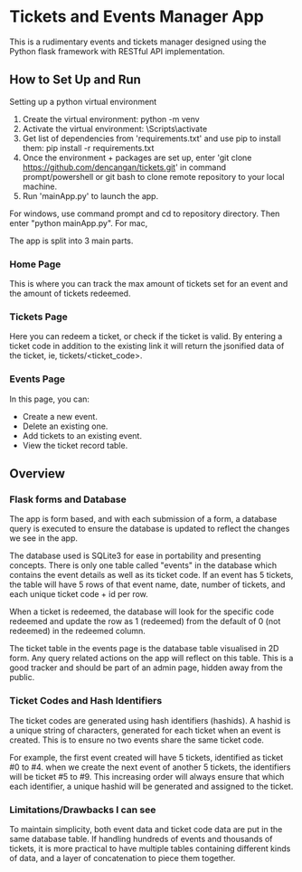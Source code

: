 # Tickets and Events Manager App
This is a rudimentary events and tickets manager designed using the Python flask framework with RESTful API implementation.

## How to Set Up and Run
Setting up a python virtual environment
1. Create the virtual environment: python -m venv <YOUR-ENV-NAME>
2. Activate the virtual environment: <YOUR-ENV-NAME>\Scripts\activate
3. Get list of dependencies from 'requirements.txt' and use pip to install them: pip install -r requirements.txt
4. Once the environment + packages are set up, enter 'git clone https://github.com/dencangan/tickets.git' in command prompt/powershell or git bash to clone remote repository to your local machine.
5. Run 'mainApp.py' to launch the app.
  
For windows, use command prompt and cd to repository directory. Then enter "python mainApp.py".
For mac, 

The app is split into 3 main parts.

### Home Page
This is where you can track the max amount of tickets set for an event and the amount of tickets redeemed.

### Tickets Page 
Here you can redeem a ticket, or check if the ticket is valid.
By entering a ticket code in addition to the existing link it will return the jsonified data of the ticket, ie, tickets/<ticket_code>.

### Events Page
In this page, you can:
- Create a new event.
- Delete an existing one.
- Add tickets to an existing event.
- View the ticket record table.

## Overview
### Flask forms and Database
The app is form based, and with each submission of a form, a database query is executed to ensure the database is updated to reflect the changes we see in the app.

The database used is SQLite3 for ease in portability and presenting concepts. There is only one table called "events" in the database which contains the event details as well as its ticket code. If an event has 5 tickets, the table will have 5 rows of that event name, date, number of tickets, and each unique ticket code + id per row.

When a ticket is redeemed, the database will look for the specific code redeemed and update the row as 1 (redeemed) from the default of 0 (not redeemed) in the redeemed column.

The ticket table in the events page is the database table visualised in 2D form. Any query related actions on the app will reflect on this table. This is a good tracker and should be part of an admin page, hidden away from the public.

### Ticket Codes and Hash Identifiers
The ticket codes are generated using hash identifiers (hashids). A hashid is a unique string of characters, generated for each ticket when an event is created. This is to ensure no two events share the same ticket code. 

For example, the first event created will have 5 tickets, identified as ticket #0 to #4. when we create the next event of another 5 tickets, the identifiers will be ticket #5 to #9. This increasing order will always ensure that which each identifier, a unique hashid will be generated and assigned to the ticket.

### Limitations/Drawbacks I can see
To maintain simplicity, both event data and ticket code data are put in the same database table. If handling hundreds of events and thousands of tickets, it is more practical to have multiple tables containing different kinds of data, and a layer of concatenation to piece them together.
